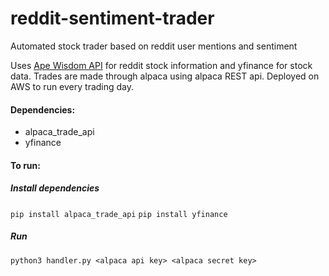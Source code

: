 # reddit-sentiment-trader
Automated stock trader based on reddit user mentions and sentiment

Uses [Ape Wisdom API](https://apewisdom.io/) for reddit stock information and yfinance for stock data.
Trades are made through alpaca using alpaca REST api. Deployed on AWS to run every trading day.

#### Dependencies:
* alpaca_trade_api 
* yfinance

#### To run:

##### Install dependencies
`pip install alpaca_trade_api`
`pip install yfinance`

##### Run
`python3 handler.py <alpaca api key> <alpaca secret key>`
